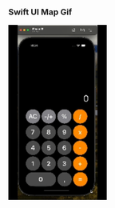 ### Swift UI Map Gif
<div><img src="https://github.com/BoraOzkoc/Calculator/blob/main/Calculator%20App%20Video-2.gif"  height="350"></div>
